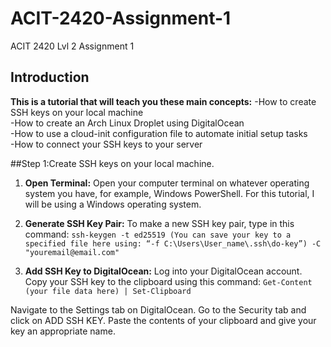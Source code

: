 # ACIT-2420-Assignment-1
ACIT 2420 Lvl 2 Assignment 1

## Introduction
**This is a tutorial that will teach you these main concepts:**
  -How to create SSH keys on your local machine  
  -How to create an Arch Linux Droplet using DigitalOcean  
  -How to use a cloud-init configuration file to automate initial setup tasks  
  -How to connect your SSH keys to your server 

##Step 1:Create SSH keys on your local machine.  

1. **Open Terminal:** Open your computer terminal on whatever operating system you have, for example, Windows PowerShell. For this tutorial, I will be using a Windows operating system.

2. **Generate SSH Key Pair:** To make a new SSH key pair, type in this command:
  ```ssh-keygen -t ed25519 (You can save your key to a specified file here using: “-f C:\Users\User_name\.ssh\do-key”) -C "youremail@email.com"```

3. **Add SSH Key to DigitalOcean:**
Log into your DigitalOcean account.
Copy your SSH key to the clipboard using this command:
```Get-Content (your file data here) | Set-Clipboard```

Navigate to the Settings tab on DigitalOcean.
Go to the Security tab and click on ADD SSH KEY.
Paste the contents of your clipboard and give your key an appropriate name.
